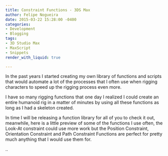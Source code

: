 ```yaml
---
title: Constraint Functions - 3DS Max
author: Felipe Nogueira
date: 2015-03-22 15:28:00 -0400
categories:
- Development
- Blogging
tags:
- 3D Studio Max
- MaxScript
- Snippets
render_with_liquid: true

---
```

In the past years I started creating my own library of functions and scripts that would automate a lot of the processes that I often use when rigging characters to speed up the rigging process even more.

I have so many rigging functions that one day I realized I could create an entire humanoid rig in a matter of minutes by using all these functions as long as I had a skeleton created.

In time I will be releasing a function library for all of you to check it out, meanwhile, here is a little preview of some of the functions I use often, the Look-At constraint could use more work but the Position Constraint, Orientation Constraint and Path Constraint Functions are perfect for pretty much anything that I would use them for.

..
<script src="https://gist.github.com/pepetd/5a711703608c93e4f25e4bb102e59b71.js"></script>
